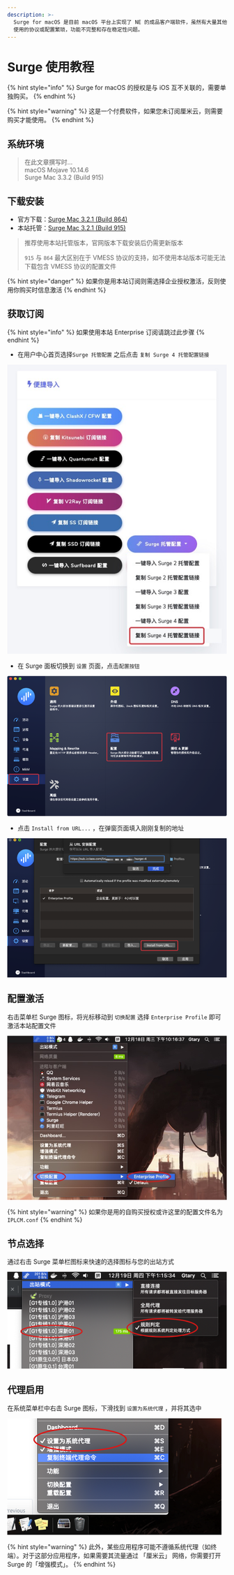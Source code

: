 ```yaml
---
description: >-
  Surge for macOS 是目前 macOS 平台上实现了 NE 的成品客户端软件，虽然有大量其他软件也实现了 NE 支持，但其可能不支持 「厘米云」
  使用的协议或配置繁琐，功能不完整和存在稳定性问题。
---
```


# Surge 使用教程

{% hint style="info" %}
Surge for macOS 的授权是与 iOS 互不关联的，需要单独购买。
{% endhint %}

{% hint style="warning" %}
这是一个付费软件，如果您未订阅厘米云，则需要购买才能使用。
{% endhint %}

## 系统环境

> 在此文章撰写时…  
> macOS Mojave 10.14.6  
> Surge Mac 3.3.2 \(Build 915\)

## 下载安装

* 官方下载：[Surge Mac 3.2.1 \(Build 864\)](https://nssurge.com/mac/v3/Surge-latest.zip)
* 本站托管：[Surge Mac 3.2.1 \(Build 915\)](https://download.iplc.wiki/show/wiki/macOS/Surge%203%202.zip)

> 推荐使用本站托管版本，官网版本下载安装后仍需更新版本
>
> `915` 与 `864` 最大区别在于 VMESS 协议的支持，如不使用本站版本可能无法下载包含 VMESS 协议的配置文件

{% hint style="danger" %}
如果你是用本站订阅则需选择企业授权激活，反则使用你购买时信息激活
{% endhint %}

## 获取订阅

{% hint style="info" %}
如果使用本站 Enterprise 订阅请跳过此步骤
{% endhint %}

* 在用户中心首页选择`Surge 托管配置` 之后点击 `复制 Surge 4 托管配置链接` 

![](../.gitbook/assets/20bc97b8-79a0-4d93-a419-d15b787b14d7.png)

* 在 Surge 面板切换到 `设置` 页面，点击`配置按钮` 

![](../.gitbook/assets/qq20191219-125757.png)

* 点击 `Install from URL...` ，在弹窗页面填入刚刚复制的地址

![](../.gitbook/assets/qq20191219-130029.png)

## 配置激活

右击菜单栏 Surge 图标，将光标移动到 `切换配置` 选择 `Enterprise Profile` 即可激活本站配置文件

![](../.gitbook/assets/72e646ea-c94b-48b2-9bfe-052ce36490a9.png)

{% hint style="warning" %}
如果你是用的自购买授权或许这里的配置文件名为 `IPLCM.conf`
{% endhint %}

## 节点选择

通过右击 Surge 菜单栏图标来快速的选择图标与您的出站方式

![](../.gitbook/assets/qq20191219-131556.png)

## 代理启用

在系统菜单栏中右击 Surge 图标，下滑找到 `设置为系统代理` ，并将其选中

![](../.gitbook/assets/qq20191219-131829.png)

{% hint style="warning" %}
此外，某些应用程序可能不遵循系统代理（如终端）。对于这部分应用程序，如果需要其流量通过 「厘米云」 网络，你需要打开 Surge 的「增强模式」。
{% endhint %}

